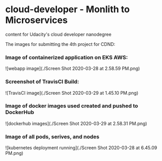 # cloud-developer - Monlith to Microservices
content for Udacity's cloud developer nanodegree

The images for submitting the 4th project for CDND:

### Image of containerized application on EKS AWS: 
![webapp image](./Screen Shot 2020-03-28 at 2.58.59 PM.png)


### Screenshot of TravisCI Build:
![TravisCI image](./Screen Shot 2020-03-29 at 1.45.10 PM.png)


### Image of docker images used created and pushed to DockerHub
![dockerhub images](./Screen Shot 2020-03-29 at 2.58.31 PM.png)


###  Image of all pods, serives, and nodes
![kubernetes deployment running](./Screen Shot 2020-03-28 at 6.45.09 PM.png)
